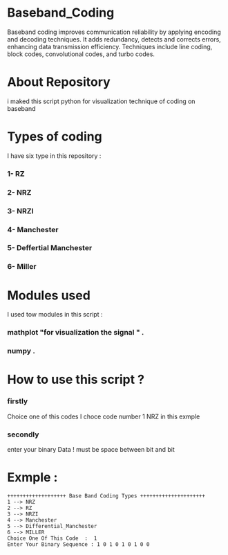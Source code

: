 # Baseband_Coding
Baseband coding improves communication reliability by applying encoding and decoding techniques. It adds redundancy, detects and corrects errors, enhancing data transmission efficiency. Techniques include line coding, block codes, convolutional codes, and turbo codes.

# About Repository
i maked this script python for visualization technique of coding on baseband 

# Types of coding 
I have six type in this repository :
### 1- RZ
### 2- NRZ
### 3- NRZI
### 4- Manchester
### 5- Deffertial Manchester
### 6- Miller

# Modules used

I used tow modules in this script :
### mathplot "for visualization the signal " .
### numpy .

# How to use this script ? 
### firstly
Choice one of this codes I choce code number 1 NRZ in this exmple
### secondly 
enter your binary Data ! must be space between bit and bit

# Exmple :

```
+++++++++++++++++++ Base Band Coding Types +++++++++++++++++++++
1 --> NRZ
2 --> RZ
3 --> NRZI
4 --> Manchester
5 --> Differential_Manchester
6 --> MILLER
Choice One Of This Code  :  1
Enter Your Binary Sequence : 1 0 1 0 1 0 1 0 0
```

